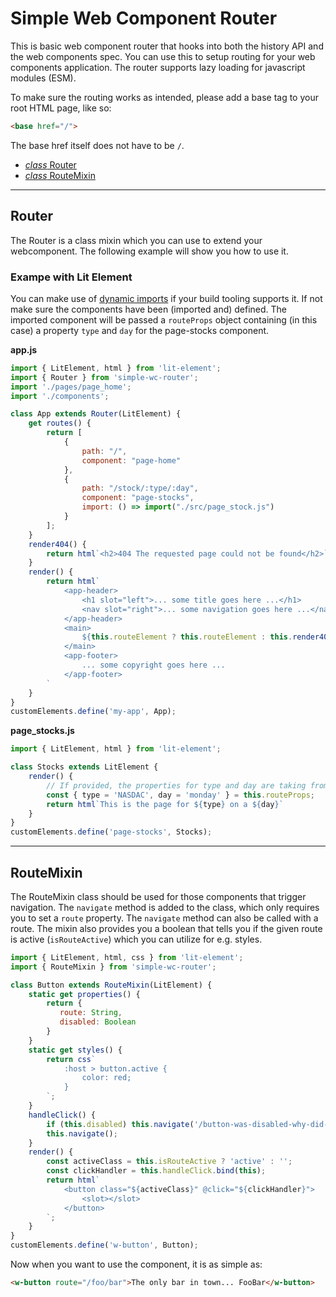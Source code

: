 # Simple Web Component Router

This is basic web component router that hooks into both the history API and the web components spec. You can use this to setup routing for your web components application. The router supports lazy loading for javascript modules (ESM).

To make sure the routing works as intended, please add a base tag to your root HTML page, like so:
```html
<base href="/">
```
The base href itself does not have to be `/`.

- [*class* Router](#router)
- [*class* RouteMixin](#routemixin)

---

## Router

The Router is a class mixin which you can use to extend your webcomponent. The following example will show you how to use it.

### Exampe with Lit Element

You can make use of [dynamic imports](https://v8.dev/features/dynamic-import) if your build tooling supports it. If not make sure the components have been (imported and) defined. The imported component will be passed a `routeProps` object containing (in this case) a property `type` and `day` for the page-stocks component. 

**app.js**
```javascript
import { LitElement, html } from 'lit-element';
import { Router } from 'simple-wc-router';
import './pages/page_home';
import './components';

class App extends Router(LitElement) {
    get routes() {
        return [
            {
                path: "/",
                component: "page-home"
            },
            {
                path: "/stock/:type/:day",
                component: "page-stocks",
                import: () => import("./src/page_stock.js")
            }
        ];
    }
    render404() {
        return html`<h2>404 The requested page could not be found</h2>`;
    }
    render() {
        return html`
            <app-header>
                <h1 slot="left">... some title goes here ...</h1>
                <nav slot="right">... some navigation goes here ...</nav>
            </app-header>
            <main>
                ${this.routeElement ? this.routeElement : this.render404()}
            </main>
            <app-footer>
                ... some copyright goes here ...
            </app-footer>
        `
    }
}
customElements.define('my-app', App);
```

**page_stocks.js**
```javascript
import { LitElement, html } from 'lit-element';

class Stocks extends LitElement {
    render() {
        // If provided, the properties for type and day are taking from the path.
        const { type = 'NASDAC', day = 'monday' } = this.routeProps;
        return html`This is the page for ${type} on a ${day}`
    }
}
customElements.define('page-stocks', Stocks);
```

---

## RouteMixin

The RouteMixin class should be used for those components that trigger navigation. The `navigate` method is added to the class, which only requires you to set a `route` property. The `navigate` method can also be called with a route. The mixin also provides you a boolean that tells you if the given route is active (`isRouteActive`) which you can utilize for e.g. styles.

```javascript
import { LitElement, html, css } from 'lit-element';
import { RouteMixin } from 'simple-wc-router'; 

class Button extends RouteMixin(LitElement) {
    static get properties() {
        return {
           route: String,
           disabled: Boolean
        }
    }
    static get styles() {
        return css`
            :host > button.active {
                color: red;
            }
        `;
    }
    handleClick() {
        if (this.disabled) this.navigate('/button-was-disabled-why-did-you-click-it');
        this.navigate();
    }
    render() {
        const activeClass = this.isRouteActive ? 'active' : '';
        const clickHandler = this.handleClick.bind(this);
        return html`
            <button class="${activeClass}" @click="${clickHandler}">
                <slot></slot>
            </button>
        `;
    }    
}
customElements.define('w-button', Button);
```

Now when you want to use the component, it is as simple as:

```html
<w-button route="/foo/bar">The only bar in town... FooBar</w-button>
```